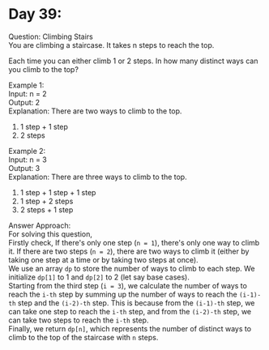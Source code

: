 # Day 39:
Question:  Climbing Stairs<br/>
You are climbing a staircase. It takes n steps to reach the top.<br/>

Each time you can either climb 1 or 2 steps. In how many distinct ways can you climb to the top?<br/>

 

Example 1:<br/>
Input: n = 2<br/>
Output: 2<br/>
Explanation: There are two ways to climb to the top.<br/>
1. 1 step + 1 step<br/>
2. 2 steps<br/>

Example 2:<br/>
Input: n = 3<br/>
Output: 3<br/>
Explanation: There are three ways to climb to the top.<br/>
1. 1 step + 1 step + 1 step<br/>
2. 1 step + 2 steps<br/>
3. 2 steps + 1 step<br/>

Answer Approach:<br/>
For solving this question,<br/>
Firstly check, If there's only one step (`n = 1`), there's only one way to climb it. If there are two steps (`n = 2`), there are two ways to climb it (either by taking one step at a time or by taking two steps at once).<br/>
We use an array `dp` to store the number of ways to climb to each step. We initialize `dp[1]` to 1 and `dp[2]` to 2 (let say base cases).<br/>
Starting from the third step (`i = 3`), we calculate the number of ways to reach the `i-th` step by summing up the number of ways to reach the `(i-1)-th` step and the `(i-2)-th` step. This is because from the `(i-1)-th` step, we can take one step to reach the `i-th` step, and from the `(i-2)-th` step, we can take two steps to reach the `i-th` step.<br/>
Finally, we return `dp[n]`, which represents the number of distinct ways to climb to the top of the staircase with `n` steps.<br/>

